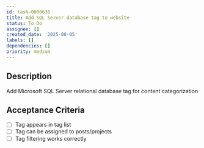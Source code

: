 ```yaml
---
id: task-0000636
title: Add SQL Server database tag to website
status: To Do
assignee: []
created_date: '2025-08-05'
labels: []
dependencies: []
priority: medium
---
```


## Description

Add Microsoft SQL Server relational database tag for content categorization

## Acceptance Criteria

- [ ] Tag appears in tag list
- [ ] Tag can be assigned to posts/projects
- [ ] Tag filtering works correctly
